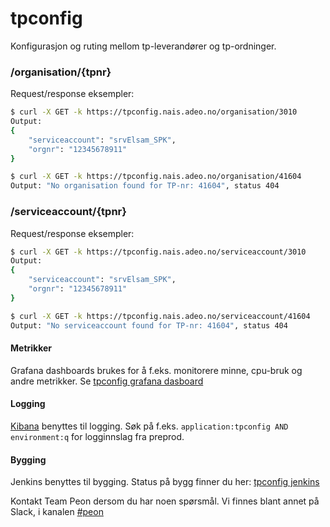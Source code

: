 # tpconfig
Konfigurasjon og ruting mellom tp-leverandører og tp-ordninger.

### /organisation/{tpnr}
Request/response eksempler:
```bash
$ curl -X GET -k https://tpconfig.nais.adeo.no/organisation/3010
Output: 
{
    "serviceaccount": "srvElsam_SPK",
    "orgnr": "12345678911"
}

$ curl -X GET -k https://tpconfig.nais.adeo.no/organisation/41604
Output: "No organisation found for TP-nr: 41604", status 404
```

### /serviceaccount/{tpnr}
Request/response eksempler:
```bash
$ curl -X GET -k https://tpconfig.nais.adeo.no/serviceaccount/3010
Output: 
{
    "serviceaccount": "srvElsam_SPK",
    "orgnr": "12345678911"
}

$ curl -X GET -k https://tpconfig.nais.adeo.no/serviceaccount/41604
Output: "No serviceaccount found for TP-nr: 41604", status 404
```

#### Metrikker
Grafana dashboards brukes for å f.eks. monitorere minne, cpu-bruk og andre metrikker. 
Se [tpconfig grafana dasboard](https://grafana.adeo.no/d/wcmOPO0ik/tpconfig?orgId=1)

#### Logging
[Kibana](https://logs.adeo.no/app/kibana) benyttes til logging. Søk på f.eks. ```application:tpconfig AND environment:q``` for logginnslag fra preprod.

#### Bygging
Jenkins benyttes til bygging. Status på bygg finner du her: [tpconfig jenkins](https://jenkins-peon.adeo.no/job/tpconfig/)

Kontakt Team Peon dersom du har noen spørsmål. Vi finnes blant annet på Slack, i kanalen [#peon](https://nav-it.slack.com/messages/C6M80587R/)
